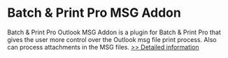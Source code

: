 # Batch & Print Pro MSG Addon
Batch & Print Pro Outlook MSG Addon is a plugin for Batch & Print Pro that gives the user more control over the Outlook msg file print process. Also can process attachments in the MSG files.
[>> Detailed information](https://secure.shareit.com/shareit/product.html?productid=300449314&affiliateid=200057808)